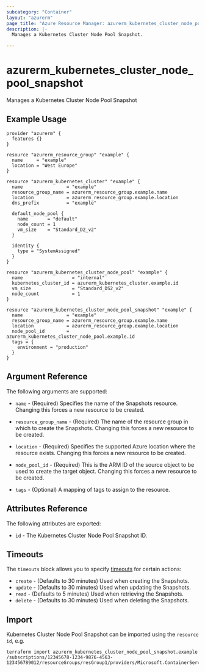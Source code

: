 ```yaml
---
subcategory: "Container"
layout: "azurerm"
page_title: "Azure Resource Manager: azurerm_kubernetes_cluster_node_pool_snapshot"
description: |-
  Manages a Kubernetes Cluster Node Pool Snapshot.

---
```


# azurerm_kubernetes_cluster_node_pool_snapshot

Manages a Kubernetes Cluster Node Pool Snapshot

## Example Usage

```hcl
provider "azurerm" {
  features {}
}

resource "azurerm_resource_group" "example" {
  name     = "example"
  location = "West Europe"
}

resource "azurerm_kubernetes_cluster" "example" {
  name                = "example"
  resource_group_name = azurerm_resource_group.example.name
  location            = azurerm_resource_group.example.location
  dns_prefix          = "example"

  default_node_pool {
    name       = "default"
    node_count = 1
    vm_size    = "Standard_D2_v2"
  }

  identity {
    type = "SystemAssigned"
  }
}

resource "azurerm_kubernetes_cluster_node_pool" "example" {
  name                  = "internal"
  kubernetes_cluster_id = azurerm_kubernetes_cluster.example.id
  vm_size               = "Standard_DS2_v2"
  node_count            = 1
}

resource "azurerm_kubernetes_cluster_node_pool_snapshot" "example" {
  name                = "example"
  resource_group_name = azurerm_resource_group.example.name
  location            = azurerm_resource_group.example.location
  node_pool_id        = azurerm_kubernetes_cluster_node_pool.example.id
  tags = {
    environment = "production"
  }
}
```

## Argument Reference

The following arguments are supported:

* `name` - (Required) Specifies the name of the Snapshots resource. Changing this forces a new resource to be created.

* `resource_group_name` - (Required) The name of the resource group in which to create the Snapshots. Changing this forces a new resource to be created.

* `location` - (Required) Specifies the supported Azure location where the resource exists. Changing this forces a new resource to be created.

* `node_pool_id` - (Required) This is the ARM ID of the source object to be used to create the target object. Changing this forces a new resource to be created.

* `tags` - (Optional) A mapping of tags to assign to the resource.

## Attributes Reference

The following attributes are exported:

* `id` - The Kubernetes Cluster Node Pool Snapshot ID.

## Timeouts

The `timeouts` block allows you to specify [timeouts](https://www.terraform.io/docs/configuration/resources.html#timeouts) for certain actions:

* `create` - (Defaults to 30 minutes) Used when creating the Snapshots.
* `update` - (Defaults to 30 minutes) Used when updating the Snapshots.
* `read` - (Defaults to 5 minutes) Used when retrieving the Snapshots.
* `delete` - (Defaults to 30 minutes) Used when deleting the Snapshots.

## Import

Kubernetes Cluster Node Pool Snapshot can be imported using the `resource id`, e.g.

```shell
terraform import azurerm_kubernetes_cluster_node_pool_snapshot.example /subscriptions/12345678-1234-9876-4563-123456789012/resourceGroups/resGroup1/providers/Microsoft.ContainerService/snapshots/snapshot1
```
